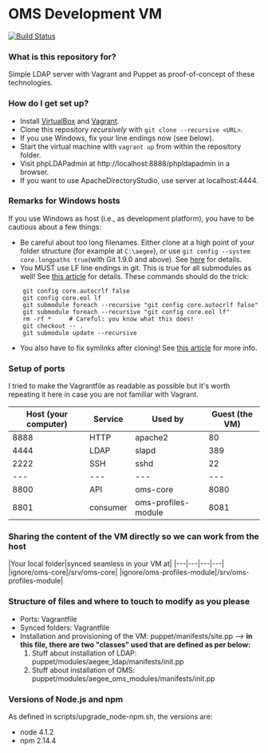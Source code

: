 # OMS Development VM
[![Build Status](https://travis-ci.org/AEGEE/oms-development-vm.svg?branch=master)](https://travis-ci.org/AEGEE/oms-development-vm)

### What is this repository for? ###

Simple LDAP server with Vagrant and Puppet as proof-of-concept of these technologies.

### How do I get set up? ###

* Install [VirtualBox](https://www.virtualbox.org/wiki/Downloads) and
  [Vagrant](https://www.vagrantup.com/downloads.html).
* Clone this repository _recursively_ with ```git clone --recursive <URL>```.
* If you use Windows, fix your line endings now (see below).
* Start the virtual machine with ```vagrant up``` from within the repository folder.
* Visit phpLDAPadmin at http://localhost:8888/phpldapadmin in a browser.
* If you want to use ApacheDirectoryStudio, use server at localhost:4444.

### Remarks for Windows hosts ###

If you use Windows as host (i.e., as development platform), you have to be cautious about a few things:

* Be careful about too long filenames. Either clone at a high point of your folder structure (for example at `C:\aegee`), or use `git config --system core.longpaths true`(with Git 1.9.0 and above). See [here](http://stackoverflow.com/questions/22575662/filename-too-long-in-git-for-windows) for details.
* You MUST use LF line endings in git. This is true for all submodules as well! See [this article](https://help.github.com/articles/dealing-with-line-endings/) for details. These commands should do the trick:
```
    git config core.autocrlf false
    git config core.eol lf
    git submodule foreach --recursive "git config core.autocrlf false"
    git submodule foreach --recursive "git config core.eol lf"
    rm -rf *     # Careful: you know what this does!
    git checkout -- .
    git submodule update --recursive
```
* You also have to fix symlinks after cloning! See [this article](http://stackoverflow.com/questions/5917249/git-symlinks-in-windows) for more info.


### Setup of ports ###
I tried to make the Vagrantfile as readable as possible but it's worth repeating it here in case you are not familiar with Vagrant.


|Host (your computer)|Service|Used by|Guest (the VM)|
|---|---|---|---|
|8888|HTTP|apache2|80|
|4444|LDAP|slapd|389|
|2222|SSH|sshd|22|
|---|---|---|---|
|8800|API|oms-core|8080|
|8801|consumer|oms-profiles-module|8081|

### Sharing the content of the VM directly so we can work from the host ###

|Your local folder|synced seamless in your VM at|
|---|---|---|---|
|ignore/oms-core|/srv/oms-core|
|ignore/oms-profiles-module|/srv/oms-profiles-module|

### Structure of files and where to touch to modify as you please ###

* Ports: Vagrantfile
* Synced folders: Vagrantfile
* Installation and provisioning of the VM: puppet/manifests/site.pp --> __in this file, there are two "classes" used that are defined as per below:__
  1.  Stuff about installation of LDAP: puppet/modules/aegee_ldap/manifests/init.pp
  2.  Stuff about installation of OMS: puppet/modules/aegee_oms_modules/manifests/init.pp

### Versions of Node.js and npm ###
As defined in scripts/upgrade_node-npm.sh, the versions are:

* node 4.1.2
* npm 2.14.4
